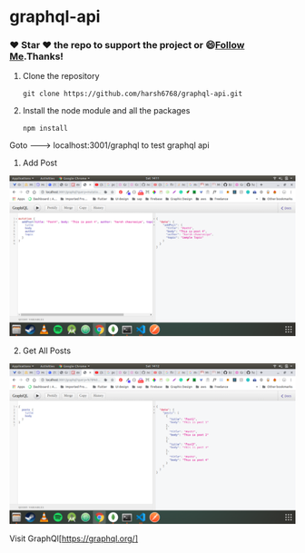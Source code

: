 # graphql-api

### :heart: Star :heart: the repo to support the project or :smile:[Follow Me](https://github.com/harsh6768).Thanks!

1. Clone the repository
   
       git clone https://github.com/harsh6768/graphql-api.git
       
2. Install the node module and all the packages

       npm install
      

Goto ---> localhost:3001/graphql to test graphql api

1. Add Post

<img src="https://github.com/harsh6768/graphql-api/blob/master/Images/Screenshot%20from%202019-10-12%2014-11-15.png" alt=""/>

2. Get All Posts

<img src="https://github.com/harsh6768/graphql-api/blob/master/Images/Screenshot%20from%202019-10-12%2014-12-39.png" alt=""/>


Visit GraphQl[https://graphql.org/]
